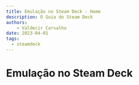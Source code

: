 ```yaml
---
title: Emulação no Steam Deck - Home 
description: O Guia do Steam Deck 
authors:
    - Valdecir Carvalho
date: 2023-04-01
tags:
  - steamdeck
---
```


# Emulação no Steam Deck

